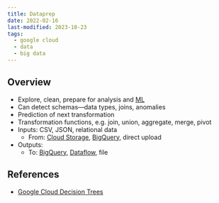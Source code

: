 ```yaml
---
title: Dataprep
date: 2022-02-16
last-modified: 2023-10-23
tags:
  - google cloud
  - data
  - big data
---
```


## Overview

- Explore, clean, prepare for analysis and [ML](notes/Machine%20Learning.md)
- Can detect schemas—data types, joins, anomalies
- Prediction of next transformation
- Transformation functions, e.g. join, union, aggregate, merge, pivot
- Inputs: CSV, JSON, relational data
	- From: [Cloud Storage](notes/Cloud%20Storage.md), [BigQuery](notes/BigQuery.md), direct upload
- Outputs:
	- To: [BigQuery](notes/BigQuery.md), [Dataflow](notes/Dataflow.md), file

## References

- [Google Cloud Decision Trees](notes/moc/Google%20Cloud%20Decision%20Trees.md)
